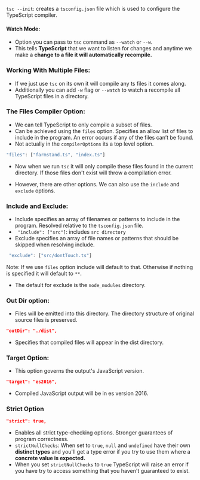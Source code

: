`tsc --init`: creates a `tsconfig.json` file which is used to configure the TypeScript compiler.


#### Watch Mode:
- Option you can pass to `tsc` command as `--watch` or `--w`.
- This tells **TypeScript** that we want to listen for changes and anytime we make a **change to a file it will automatically recompile.**

### Working With Multiple Files:
- If we just use `tsc` on its own it will compile any ts files it comes along.
- Additionally you can  add `-w` flag or `--watch` to watch a recompile all TypeScript files in a directory. 

### The Files Compiler Option:
- We can tell TypeScript to only compile a subset of files.
- Can be achieved using the `files` option. Specifies an allow list of files to include in the program. An error occurs if any of the files can’t be found.
- Not actually in the `compilerOptions` its a top level option.
```ts
"files": ["farmstand.ts", "index.ts"]
```
- Now when we run `tsc` it will only compile these files found in the current directory. If those files don't exist will throw a compilation error.

- However, there are other options. We can also use the `include` and `exclude` options.


### Include and Exclude:
- Include specifies an array of filenames or patterns to include in the program. Resolved relative to the `tsconfig.json` file.
- ` "include": ["src"]`: includes `src directory`
- Exclude specifies an array of file names or patterns that should be skipped when resolving include.
```ts
 "exclude": ["src/dontTouch.ts"]
```
Note: If we use `files` option include will default to that. Otherwise if nothing is specified it will default to `**`.
- The default for exclude is the `node_modules` directory.

### Out Dir option:
- Files will be emitted into this directory. The directory structure of original source files is preserved.
```json
"outDir": "./dist",
```
- Specifies that compiled files will appear in the dist directory.

### Target Option:
- This option governs the output's JavaScript version. 
```json
"target": "es2016",
```
- Compiled JavaScript output will be in es version 2016.

### Strict Option
```json
"strict": true,
```
- Enables all strict type-checking options. Stronger guarantees of program correctness. 
- `strictNullChecks`: When set to `true`, `null` and `undefined` have their own **distinct types** and you'll get a type error if you try to use them where a **concrete value is expected.**
- When you set `strictNullChecks` to `true` TypeScript will raise an error if you have try to access something that you haven't guaranteed to exist. 
